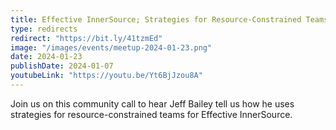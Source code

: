 ```yaml
---
title: Effective InnerSource; Strategies for Resource-Constrained Teams
type: redirects
redirect: "https://bit.ly/41tzmEd"
image: "/images/events/meetup-2024-01-23.png"
date: 2024-01-23
publishDate: 2024-01-07
youtubeLink: "https://youtu.be/Yt6BjJzou8A"
---
```


Join us on this community call to hear Jeff Bailey tell us how he uses strategies for resource-constrained teams for Effective InnerSource.
